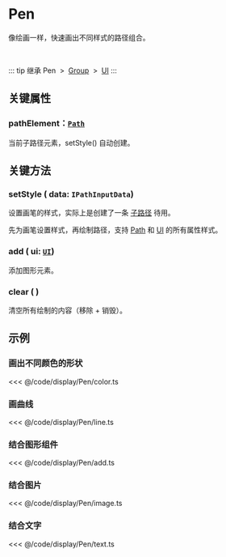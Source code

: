 <script setup>
import Case from '/component/Case.vue'
</script>

# Pen

像绘画一样，快速画出不同样式的路径组合。

<case name="Pen" editor=false></case>

<br/>

::: tip 继承
Pen &nbsp;>&nbsp; [Group](./Group.md) &nbsp;>&nbsp; [UI](./UI.md)
:::

## 关键属性

### pathElement：[`Path`](./Path.md)

当前子路径元素，setStyle() 自动创建。

## 关键方法

### setStyle ( data: `IPathInputData`)

设置画笔的样式，实际上是创建了一条 [子路径](./Path.md) 待用。

先为画笔设置样式，再绘制路径，支持 [Path](./Path.md) 和 [UI](./UI.md) 的所有属性样式。

### add ( ui: [`UI`](./UI.md))

添加图形元素。

### clear ( )

清空所有绘制的内容（移除 + 销毁）。

<!--@include: ../path/PathDrawer.md-->

<!-- ## 继承元素

### [Group](./Group.md) -->

<!--
## API

### [Pen](/api/classes/Pen.md) -->

## 示例

<case name="Pen" index=0 editor=false></case>

### 画出不同颜色的形状

<<< @/code/display/Pen/color.ts

<case name="Pen" index=2 editor=false></case>

### 画曲线

<<< @/code/display/Pen/line.ts

<case name="Pen" index=3 editor=false></case>

### 结合图形组件

<<< @/code/display/Pen/add.ts

<case name="Pen" index=4 editor=false></case>

### 结合图片

<<< @/code/display/Pen/image.ts

<case name="Pen" index=5 editor=false></case>

### 结合文字

<<< @/code/display/Pen/text.ts

